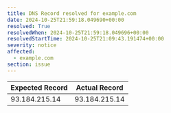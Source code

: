 ```yaml
---
title: DNS Record resolved for example.com
date: 2024-10-25T21:59:18.049690+00:00
resolved: True
resolvedWhen: 2024-10-25T21:59:18.049696+00:00
resolvedStartTime: 2024-10-25T21:09:43.191474+00:00
severity: notice
affected:
  - example.com
section: issue
---
```


| Expected Record  | Actual Record  |
|------------------|----------------|
| 93.184.215.14 | 93.184.215.14 |
